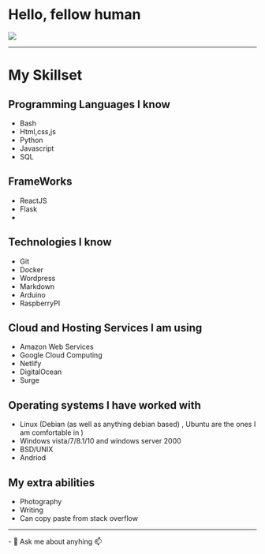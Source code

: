 <h1>Hello, fellow human</h1>
<img src="https://github-readme-stats.vercel.app/api?username=0x00009b&show_icons=true&title_color=ffffff&icon_color=bb2acf&text_color=daf7dc&bg_color=191919">

<hr>

<h1>My Skillset</h1>

## Programming Languages I know
- Bash 
- Html,css,js 
- Python
- Javascript
- SQL

## FrameWorks
- ReactJS
- Flask
- 

## Technologies I know
- Git
- Docker
- Wordpress
- Markdown
- Arduino
- RaspberryPI

## Cloud and Hosting Services I am using
- Amazon Web Services
- Google Cloud Computing
- Netlify
- DigitalOcean
- Surge

## Operating systems I have worked with
- Linux (Debian (as well as anything debian based) , Ubuntu are the ones I am comfortable in ) 
- Windows vista/7/8.1/10 and windows server 2000
- BSD/UNIX
- Andriod 

## My extra abilities
- Photography 
- Writing 
- Can copy paste from stack overflow 


<hr>
- 💬 Ask me about anyhing 📫<felipe@nogson.com> 

<!--
**felipenogson/felipenogson** is a ✨ _special_ ✨ repository because its `README.md` (this file) appears on your GitHub profile.

Here are some ideas to get you started:

- 🔭 I’m currently working on ...
- 🌱 I’m currently learning ...
- 👯 I’m looking to collaborate on ...
- 🤔 I’m looking for help with ...
- 💬 Ask me about ...
- 📫 How to reach me: ...
- 😄 Pronouns: ...
- ⚡ Fun fact: ...
-->
